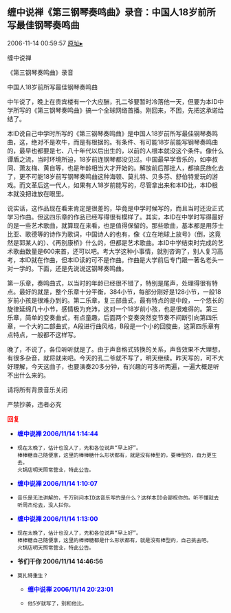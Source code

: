 ## 缠中说禅《第三钢琴奏鸣曲》录音：中国人18岁前所写最佳钢琴奏鸣曲
2006-11-14 00:59:57
[原址▸](http://www.fxgan.com/chan_time/2006_07_12/339.htm)


缠中说禅

《第三钢琴奏鸣曲》录音

中国人18岁前所写最佳钢琴奏鸣曲

中午说了，晚上在贵宾楼有一个大应酬，孔二爷要暂时冷落他一天，但要为本ID中学所写的《第三钢琴奏鸣曲》搞一个全球网络首播。刚回来，不困，先把这承诺给结了。

本ID说自己中学时所写的《第三钢琴奏鸣曲》是中国人18岁前所写最佳钢琴奏鸣曲，这，绝对不是吹牛，而是有根据的。有条件、有可能18岁前能写钢琴奏鸣曲的，最早也都要是七、八十年代以后出生的，以前的人根本就没这个条件。像什么谭盾之流，当时环境所迫，18岁前连钢琴都没见过。中国最早学音乐的，如李叔同、萧友梅、黄自等，也是年龄相当大才开始的。解放前后那批人，都搞民族化去了，更不可能18岁前写钢琴奏鸣曲这种海顿、莫扎特、贝多芬、舒伯特爱玩的游戏。而文革后这一代人，如果有人18岁前能写的，尽管拿出来和本ID比，本ID根本就没把谁放在眼里。

说实话，这作品现在看来肯定是很差的，毕竟是中学时候写的，而且当时还没正式学习作曲。但这四乐章的作品已经写得很有模样了。其实，本ID在中学时写得最好的是一些艺术歌曲，就算现在来看，也是值得保留的。那些歌曲，基本都是用莎士比亚、歌德等的诗作为歌词，中国诗人的也有，像《立在地球上放号》（倒，这竟然是郭某人的）、《再别康桥》什么的，但都是艺术歌曲。本ID中学结束时完成的艺术歌曲数量是600来首，还可以吧。考大学这种小事情，就别咨询了，别人复习高考，本ID就在作曲，但本ID读的可不是作曲。作曲是大学前后专门跟一著名老头一对一学的。下面，还是先说说这钢琴奏鸣曲。

第一乐章，奏鸣曲式，以当时的年龄已经很不错了，特别是尾声，处理得很有特点。最好的就是，整个乐章十分平衡，384小节，每部分刚好是128小节，一般18岁前小孩是很难办到的。第二乐章，复三部曲式，最有特点的是中段，一个悠长的旋律延绵几十小节，感情极为充沛，这对一个18岁前小孩，也是很难得的。第三乐章，简单的变奏曲式，有点童趣，后面两个变奏突然变节奏不间断引向第四乐章，一个大的二部曲式，A段进行曲风格，B段是一个小的回旋曲，这第四乐章有点特点，一般都不这样写。

晚了，不说了，各位听听就是了。由于声音格式转换的关系，声音效果不大理想，有很多杂音，就将就来吧。今天的孔二爷就不写了，明天继续。昨天写的，可不大好理解，今天这曲子，也要演奏20多分钟，有兴趣的可多听两遍，一遍大概是听不出什么来的。

请将所有背景音乐关闭

严禁抄袭，违者必究




**<font color='red'>回复</font>**


- **<font color='blue'>缠中说禅 2006/11/14 1:14:44</font>**
- ```
  现在太晚了，估计也没人了，先和各位说声“早上好”。
  棒棒糖自己随便拿，这里的棒棒糖什么形状都有，就是没有棒型的，要棒型的，自力更生去。
  火锅店明天照常营业，特此公告。
  ```
- **<font color='blue'>缠中说禅 2006/11/14 1:10:07</font>**
- ```
  音乐是无法讲解的，千万别问本ID这音乐写的是什么？这样本ID会鄙视你的。听不懂就去听周杰伦去，没人拦你。
  ```
- **<font color='blue'>缠中说禅 2006/11/14 1:13:00</font>**
- ```
  现在太晚了，估计也没人了，先和各位说声“早上好”。
  棒棒糖自己随便拿，这里的棒棒糖都是什么形状都有，就是没有棒型的，自己挑去吧。
  火锅店明天照常营业，特此公告。
  ```
- **爷们干你  2006/11/14 14:46:56**
- ```
  莫扎特重生？ 
  ```
   - **<font color='blue'>缠中说禅 2006/11/14 20:23:01</font>**
   - ```
     他5岁就写了，别和他比。
     ```
